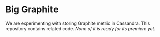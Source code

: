 Big Graphite
============

We are experimenting with storing Graphite metric in Cassandra. This repository contains related code.
*None of it is ready for its premiere yet.*
